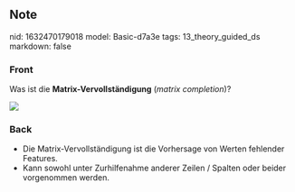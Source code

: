## Note
nid: 1632470179018
model: Basic-d7a3e
tags: 13_theory_guided_ds
markdown: false

### Front
Was ist die <b>Matrix-Vervollständigung</b> (<i>matrix
completion</i>)?
<div><img src=
paste-711bdf415b9921def48f11cebb24b672547d39d6.jpg></div>

### Back
<ul>
  <li>Die Matrix-Vervollständigung ist die Vorhersage von Werten
  fehlender Features.
  <li>Kann sowohl unter Zurhilfenahme anderer Zeilen / Spalten oder
  beider vorgenommen werden.
</ul>
